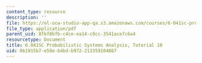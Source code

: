 ```yaml
---
content_type: resource
description: ''
file: https://ol-ocw-studio-app-qa.s3.amazonaws.com/courses/6-041sc-probabilistic-systems-analysis-and-applied-probability-fall-2013/0b1915b7e59eb4bdb972213359104867_MIT6_041SCF13_tut10.pdf
file_type: application/pdf
parent_uid: 8fbf8bfb-c4ce-ea14-c0cc-3541ace7c6a4
resourcetype: Document
title: 6.041SC Probabilistic Systems Analysis, Tutorial 10
uid: 0b1915b7-e59e-b4bd-b972-213359104867
---
```

